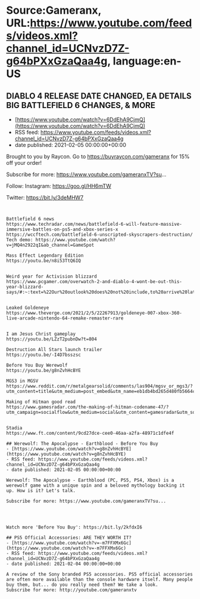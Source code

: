 # Source:Gameranx, URL:https://www.youtube.com/feeds/videos.xml?channel_id=UCNvzD7Z-g64bPXxGzaQaa4g, language:en-US

## DIABLO 4 RELEASE DATE CHANGED, EA DETAILS BIG BATTLEFIELD 6 CHANGES, & MORE
 - [https://www.youtube.com/watch?v=6DdEhA9CjmQ](https://www.youtube.com/watch?v=6DdEhA9CjmQ)
 - RSS feed: https://www.youtube.com/feeds/videos.xml?channel_id=UCNvzD7Z-g64bPXxGzaQaa4g
 - date published: 2021-02-05 00:00:00+00:00

Brought to you by Raycon. Go to https://buyraycon.com/gameranx for 15% off your order! 

Subscribe for more: https://www.youtube.com/gameranxTV?su​...


Follow:
 Instagram: https://goo.gl/HH6mTW​

Twitter: https://bit.ly/3deMHW7​


 ~~~~STORIES~~~~


Battlefield 6 news
https://www.techradar.com/news/battlefield-6-will-feature-massive-immersive-battles-on-ps5-and-xbox-series-x
https://wccftech.com/battlefield-6-unscripted-skyscrapers-destruction/
Tech demo: https://www.youtube.com/watch?v=jMQ4n2922qI&ab_channel=GameSpot

Mass Effect Legendary Edition
https://youtu.be/n8i53TtQ6IQ


Weird year for Activision blizzard
https://www.pcgamer.com/overwatch-2-and-diablo-4-wont-be-out-this-year-blizzard-says/#:~:text=%22Our%20outlook%20does%20not%20include,to%20arrive%20later%20in%202021


Leaked Goldeneye
https://www.theverge.com/2021/2/5/22267913/goldeneye-007-xbox-360-live-arcade-nintendo-64-remake-remaster-rare


I am Jesus Christ gameplay
https://youtu.be/LZzT2pubnDw?t=804

Destruction All Stars launch trailer
https://youtu.be/-I4D7bsszsc

Before You Buy Werewolf
https://youtu.be/g8nZvhHcBYE

MGS3 in MGSV
https://www.reddit.com/r/metalgearsolid/comments/las904/mgsv_or_mgs3/?utm_content=title&utm_medium=post_embed&utm_name=eb1db4bd265d480fb5664c4f7bdbdb93&utm_source=embedly&utm_term=las904

Making of Hitman good read
https://www.gamesradar.com/the-making-of-hitman-codename-47/?utm_campaign=socialflow&utm_medium=social&utm_content=gamesradar&utm_source=facebook.com&fbclid=IwAR3cX3XUQsTShvYuBLq38CVE4DM2a0AxtqrmGsVo3I0BIXN8EcY3XBVbN0g


Stadia
https://www.ft.com/content/9cd27dce-cee0-46aa-a2fa-48971c1dfe4f

## Werewolf: The Apocalypse - Earthblood - Before You Buy
 - [https://www.youtube.com/watch?v=g8nZvhHcBYE](https://www.youtube.com/watch?v=g8nZvhHcBYE)
 - RSS feed: https://www.youtube.com/feeds/videos.xml?channel_id=UCNvzD7Z-g64bPXxGzaQaa4g
 - date published: 2021-02-05 00:00:00+00:00

Werewolf: The Apocalypse - Earthblood (PC, PS5, PS4, Xbox) is a werewolf game with a unique spin and a beloved mythology backing it up. How is it? Let's talk.

Subscribe for more: https://www.youtube.com/gameranxTV?su...​

​


Watch more 'Before You Buy': https://bit.ly/2kfdxI6​

## PS5 Official Accessories: ARE THEY WORTH IT?
 - [https://www.youtube.com/watch?v=-m7FFXMx6Gc](https://www.youtube.com/watch?v=-m7FFXMx6Gc)
 - RSS feed: https://www.youtube.com/feeds/videos.xml?channel_id=UCNvzD7Z-g64bPXxGzaQaa4g
 - date published: 2021-02-04 00:00:00+00:00

A review of the Sony branded PS5 accessories. PS5 official accessories are often more available than the console hardware itself. Many people buy them, but... do you really need them? We take a look.
Subscribe for more: http://youtube.com/gameranxtv

